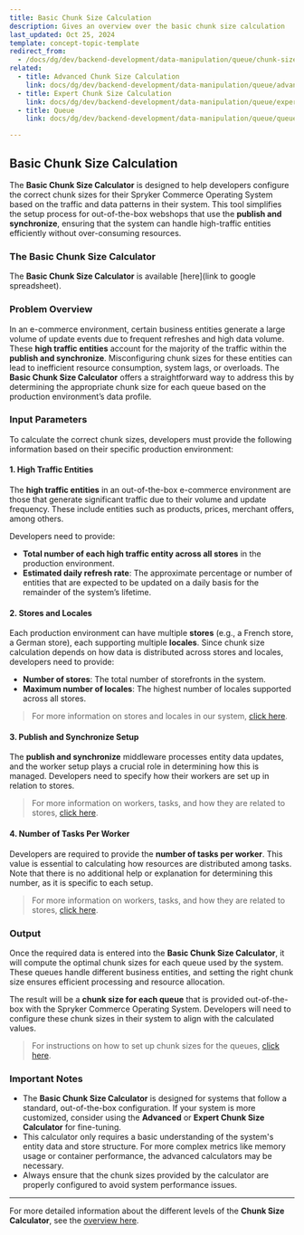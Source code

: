 ```yaml
---
title: Basic Chunk Size Calculation
description: Gives an overview over the basic chunk size calculation
last_updated: Oct 25, 2024
template: concept-topic-template
redirect_from:
  - /docs/dg/dev/backend-development/data-manipulation/queue/chunk-size-calculation.html
related:
  - title: Advanced Chunk Size Calculation
    link: docs/dg/dev/backend-development/data-manipulation/queue/advanced-chunk-size-calculation.html
  - title: Expert Chunk Size Calculation
    link: docs/dg/dev/backend-development/data-manipulation/queue/expert-chunk-size-calculation.html
  - title: Queue
    link: docs/dg/dev/backend-development/data-manipulation/queue/queue.html

---
```


## Basic Chunk Size Calculation

The **Basic Chunk Size Calculator** is designed to help developers configure the correct chunk sizes for their Spryker Commerce Operating System based on the traffic and data patterns in their system. This tool simplifies the setup process for out-of-the-box webshops that use the **publish and synchronize**, ensuring that the system can handle high-traffic entities efficiently without over-consuming resources.

### The Basic Chunk Size Calculator
The **Basic Chunk Size Calculator** is available [here](link to google spreadsheet).

### Problem Overview

In an e-commerce environment, certain business entities generate a large volume of update events due to frequent refreshes and high data volume. These **high traffic entities** account for the majority of the traffic within the **publish and synchronize**. Misconfiguring chunk sizes for these entities can lead to inefficient resource consumption, system lags, or overloads. The **Basic Chunk Size Calculator** offers a straightforward way to address this by determining the appropriate chunk size for each queue based on the production environment’s data profile.

### Input Parameters

To calculate the correct chunk sizes, developers must provide the following information based on their specific production environment:

#### 1. High Traffic Entities

The **high traffic entities** in an out-of-the-box e-commerce environment are those that generate significant traffic due to their volume and update frequency. These include entities such as products, prices, merchant offers, among others.

Developers need to provide:
- **Total number of each high traffic entity across all stores** in the production environment.
- **Estimated daily refresh rate**: The approximate percentage or number of entities that are expected to be updated on a daily basis for the remainder of the system’s lifetime.

#### 2. Stores and Locales

Each production environment can have multiple **stores** (e.g., a French store, a German store), each supporting multiple **locales**. Since chunk size calculation depends on how data is distributed across stores and locales, developers need to provide:
- **Number of stores**: The total number of storefronts in the system.
- **Maximum number of locales**: The highest number of locales supported across all stores.

> For more information on stores and locales in our system, [click here](https://docs.spryker.com/docs/pbc/all/dynamic-multistore/202410.0/base-shop/dynamic-multistore-feature-overview.html).

#### 3. Publish and Synchronize Setup

The **publish and synchronize** middleware processes entity data updates, and the worker setup plays a crucial role in determining how this is managed. Developers need to specify how their workers are set up in relation to stores.

> For more information on workers, tasks, and how they are related to stores, [click here](https://docs.spryker.com/docs/pbc/all/dynamic-multistore/202410.0/base-shop/dynamic-multistore-feature-overview.html).

#### 4. Number of Tasks Per Worker

Developers are required to provide the **number of tasks per worker**. This value is essential to calculating how resources are distributed among tasks. Note that there is no additional help or explanation for determining this number, as it is specific to each setup.

> For more information on workers, tasks, and how they are related to stores, [click here](https://docs.spryker.com/docs/pbc/all/dynamic-multistore/202410.0/base-shop/dynamic-multistore-feature-overview.html).

### Output

Once the required data is entered into the **Basic Chunk Size Calculator**, it will compute the optimal chunk sizes for each queue used by the system. These queues handle different business entities, and setting the right chunk size ensures efficient processing and resource allocation.

The result will be a **chunk size for each queue** that is provided out-of-the-box with the Spryker Commerce Operating System. Developers will need to configure these chunk sizes in their system to align with the calculated values.

> For instructions on how to set up chunk sizes for the queues, [click here](https://docs.spryker.com/docs/dg/dev/backend-development/data-manipulation/queue/queue.html#configuration-for-chunk-size).

### Important Notes

- The **Basic Chunk Size Calculator** is designed for systems that follow a standard, out-of-the-box configuration. If your system is more customized, consider using the **Advanced** or **Expert Chunk Size Calculator** for fine-tuning.
- This calculator only requires a basic understanding of the system's entity data and store structure. For more complex metrics like memory usage or container performance, the advanced calculators may be necessary.
- Always ensure that the chunk sizes provided by the calculator are properly configured to avoid system performance issues.

---

For more detailed information about the different levels of the **Chunk Size Calculator**, see the [overview here](https://docs.spryker.com/docs/dg/dev/backend-development/data-manipulation/queue/chunk-size-calculation.html).
